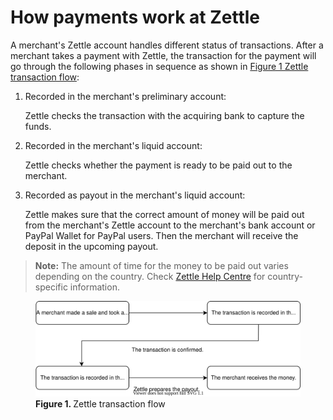How payments work at Zettle
===
A merchant's Zettle account handles different status of transactions. After a merchant takes a payment with Zettle, the transaction for the payment will go through the following phases in sequence as shown in [Figure 1 Zettle transaction flow](#Zettle-transaction-flow):
1. Recorded in the merchant's preliminary account:
 
   Zettle checks the transaction with the acquiring bank to capture the funds.
   
2. Recorded in the merchant's liquid account:

   Zettle checks whether the payment is ready to be paid out to the merchant.
   
3. Recorded as payout in the merchant's liquid account: 
  
   Zettle makes sure that the correct amount of money will be paid out from the merchant's Zettle account to the merchant's bank account or PayPal Wallet for PayPal users. Then the merchant will receive the deposit in the upcoming payout.
   
> **Note:** The amount of time for the money to be paid out varies depending on the country. Check [Zettle Help Centre](https://www.zettle.com/help/articles/1084784-deposits) for country-specific information.

<figure ><img id="Zettle-transaction-flow" src="../images/Zettle-transaction-flow.svg" alt="This diagram shows the previously described transaction flow where Zettle handles payments in three sequential phases." >  <figcaption><b>Figure 1. </b>Zettle transaction flow</figcaption></figure>

